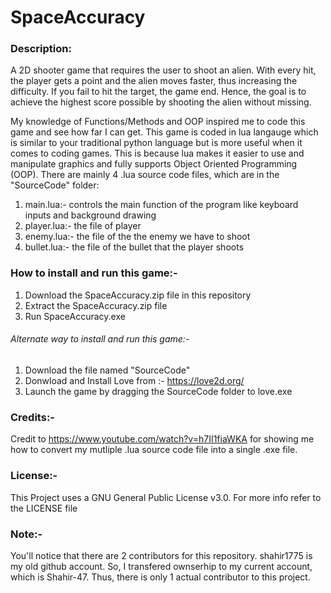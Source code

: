 # SpaceAccuracy

### Description:
  A 2D shooter game that requires the user to shoot an alien. With every hit, the player gets a point and the alien moves faster, thus increasing the difficulty. If
you fail to hit the target, the game end. Hence, the goal is to achieve the highest score possible by shooting the alien without missing.
  
  My knowledge of Functions/Methods and OOP inspired me to code this game and see how far I can get. This game is coded in lua langauge which is similar to your traditional python language but is more useful when it comes to coding games. This is because lua makes it easier to use and manipulate graphics and fully supports Object Oriented Programming (OOP). There are mainly 4 .lua source code files, which are in the "SourceCode" folder:

  1. main.lua:- controls the main function of the program like keyboard inputs and background drawing 
  2. player.lua:- the file of player 
  3. enemy.lua:- the file of the the enemy we have to shoot 
  4. bullet.lua:- the file of the bullet that the player shoots


 ### How to install and run this game:-

  1. Download the SpaceAccuracy.zip file in this repository
  2. Extract the SpaceAccuracy.zip file
  3. Run SpaceAccuracy.exe

 ###### Alternate way to install and run this game:-
  1. Download the file named "SourceCode"
  2. Donwload and Install Love from :- https://love2d.org/
  3. Launch the game by dragging the SourceCode folder to love.exe


### Credits:-
 Credit to https://www.youtube.com/watch?v=h7II1fiaWKA for showing me how to convert my mutliple .lua source code file into a single .exe file.
 
### License:-
This Project uses a GNU General Public License v3.0. For more info refer to the LICENSE file

### Note:- 
You'll notice that there are 2 contributors for this repository. shahir1775 is my old github account. So, I transfered ownserhip to my current account, which is Shahir-47. Thus, there is only 1 actual contributor to this project.
